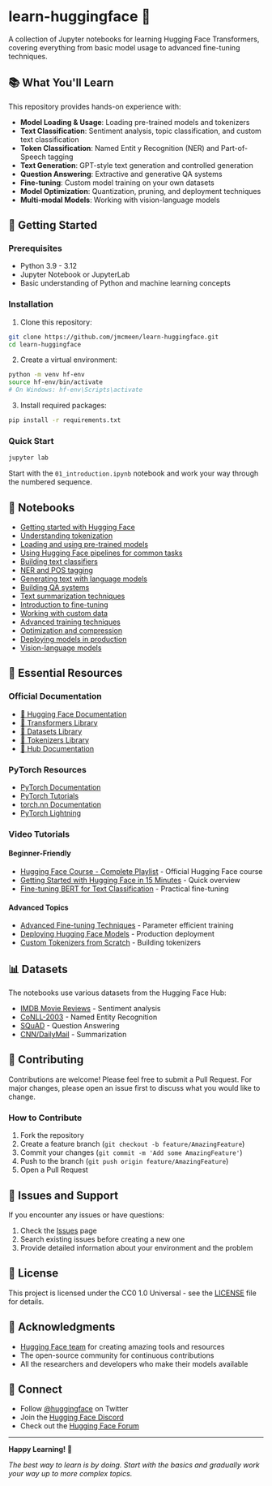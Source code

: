 # learn-huggingface 🤗

A collection of Jupyter notebooks for learning Hugging Face Transformers, covering everything from basic model usage to advanced fine-tuning techniques.

## 📚 What You'll Learn

This repository provides hands-on experience with:

- **Model Loading & Usage**: Loading pre-trained models and tokenizers
- **Text Classification**: Sentiment analysis, topic classification, and custom text classification
- **Token Classification**: Named Entit
y Recognition (NER) and Part-of-Speech tagging
- **Text Generation**: GPT-style text generation and controlled generation
- **Question Answering**: Extractive and generative QA systems
- **Fine-tuning**: Custom model training on your own datasets
- **Model Optimization**: Quantization, pruning, and deployment techniques
- **Multi-modal Models**: Working with vision-language models

## 🚀 Getting Started

### Prerequisites

- Python 3.9 - 3.12
- Jupyter Notebook or JupyterLab
- Basic understanding of Python and machine learning concepts

### Installation

1. Clone this repository:
```bash
git clone https://github.com/jmcmeen/learn-huggingface.git
cd learn-huggingface
```

2. Create a virtual environment:
```bash
python -m venv hf-env
source hf-env/bin/activate  
# On Windows: hf-env\Scripts\activate
```

3. Install required packages:
```bash
pip install -r requirements.txt
```

### Quick Start

```bash
jupyter lab
```

Start with the `01_introduction.ipynb` notebook and work your way through the numbered sequence.

## 📓 Notebooks
- [Getting started with Hugging Face](01_introduction.ipynb)
- [Understanding tokenization](02_tokenizers.ipynb)
- [Loading and using pre-trained models](03_model_loading.ipynb)
- [Using Hugging Face pipelines for common tasks](04_pipelines.ipynb)
- [Building text classifiers](05_text_classification.ipynb)
- [NER and POS tagging](06_token_classification.ipynb)
- [Generating text with language models](07_text_generation.ipynb)
- [Building QA systems](08_question_answering.ipynb)
- [Text summarization techniques](09_summarization.ipynb)
- [Introduction to fine-tuning](10_fine_tuning_basics.ipynb)
- [Working with custom data](11_custom_datasets.ipynb)
- [Advanced training techniques](12_advanced_fine_tuning.ipynb)
- [Optimization and compression](13_model_optimization.ipynb)
- [Deploying models in production](14_deployment.ipynb)
- [Vision-language models](15_multimodal.ipynb)

## 🔗 Essential Resources

### Official Documentation
- [🤗 Hugging Face Documentation](https://huggingface.co/docs)
- [🤗 Transformers Library](https://huggingface.co/docs/transformers)
- [🤗 Datasets Library](https://huggingface.co/docs/datasets)
- [🤗 Tokenizers Library](https://huggingface.co/docs/tokenizers)
- [🤗 Hub Documentation](https://huggingface.co/docs/hub)

### PyTorch Resources
- [PyTorch Documentation](https://pytorch.org/docs/stable/index.html)
- [PyTorch Tutorials](https://pytorch.org/tutorials/)
- [torch.nn Documentation](https://pytorch.org/docs/stable/nn.html)
- [PyTorch Lightning](https://pytorch-lightning.readthedocs.io/)

### Video Tutorials

#### Beginner-Friendly
- [Hugging Face Course - Complete Playlist](https://www.youtube.com/playlist?list=PLo2EIpI_JMQvWfQndUesu0nPBAtZ9gP1o) - Official Hugging Face course
- [Getting Started with Hugging Face in 15 Minutes](https://www.youtube.com/watch?v=QEaBAZQCtwE) - Quick overview
- [Fine-tuning BERT for Text Classification](https://www.youtube.com/watch?v=hinZO--TEk4) - Practical fine-tuning

#### Advanced Topics
- [Advanced Fine-tuning Techniques](https://www.youtube.com/watch?v=5T-iXNNiwIs) - Parameter efficient training
- [Deploying Hugging Face Models](https://www.youtube.com/watch?v=ND3JsDZqHyM) - Production deployment
- [Custom Tokenizers from Scratch](https://www.youtube.com/watch?v=MR8tBwXhowQ) - Building tokenizers



## 📊 Datasets

The notebooks use various datasets from the Hugging Face Hub:
- [IMDB Movie Reviews](https://huggingface.co/datasets/imdb) - Sentiment analysis
- [CoNLL-2003](https://huggingface.co/datasets/conll2003) - Named Entity Recognition
- [SQuAD](https://huggingface.co/datasets/squad) - Question Answering
- [CNN/DailyMail](https://huggingface.co/datasets/cnn_dailymail) - Summarization

## 🤝 Contributing

Contributions are welcome! Please feel free to submit a Pull Request. For major changes, please open an issue first to discuss what you would like to change.

### How to Contribute
1. Fork the repository
2. Create a feature branch (`git checkout -b feature/AmazingFeature`)
3. Commit your changes (`git commit -m 'Add some AmazingFeature'`)
4. Push to the branch (`git push origin feature/AmazingFeature`)
5. Open a Pull Request

## 🐛 Issues and Support

If you encounter any issues or have questions:
1. Check the [Issues](https://github.com/jmcmeen/learn-huggingface/issues) page
2. Search existing issues before creating a new one
3. Provide detailed information about your environment and the problem

## 📄 License

This project is licensed under the CC0 1.0 Universal - see the [LICENSE](LICENSE) file for details.

## 🙏 Acknowledgments

- [Hugging Face team](https://huggingface.co/huggingface) for creating amazing tools and resources
- The open-source community for continuous contributions
- All the researchers and developers who make their models available

## 🔗 Connect

- Follow [@huggingface](https://twitter.com/huggingface) on Twitter
- Join the [Hugging Face Discord](https://discord.com/invite/JfAtkvEtRb)
- Check out the [Hugging Face Forum](https://discuss.huggingface.co/)

---

**Happy Learning! 🚀**

*The best way to learn is by doing. Start with the basics and gradually work your way up to more complex topics.*